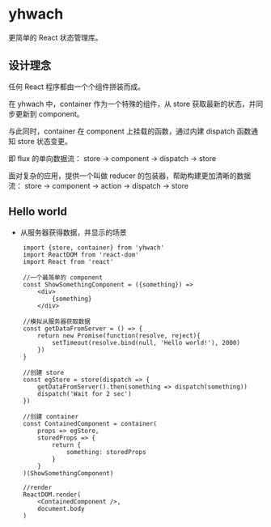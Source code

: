 # yhwach
更简单的 React 状态管理库。  

## 设计理念
任何 React 程序都由一个个组件拼装而成。  

在 yhwach 中，container 作为一个特殊的组件，从 store 获取最新的状态，并同步更新到 component。  

与此同时，container 在 component 上挂载的函数，通过内建 dispatch 函数通知 store 状态变更。  

即 flux 的单向数据流： store -> component -> dispatch -> store  

面对复杂的应用，提供一个叫做 reducer 的包装器，帮助构建更加清晰的数据流： store -> component -> action -> dispatch -> store  

## Hello world
- 从服务器获得数据，并显示的场景  

```
    import {store, container} from 'yhwach'
    import ReactDOM from 'react-dom'
    import React from 'react'

    //一个最简单的 component
    const ShowSomethingComponent = ({something}) =>
        <div>
            {something}
        </div>

    //模拟从服务器获取数据
    const getDataFromServer = () => {
        return new Promise(function(resolve, reject){
            setTimeout(resolve.bind(null, 'Hello world!'), 2000)
        })
    }

    //创建 store
    const egStore = store(dispatch => {
        getDataFromServer().then(something => dispatch(something))
        dispatch('Wait for 2 sec')
    })

    //创建 container
    const ContainedComponent = container(
        props => egStore,
        storedProps => {
            return {
                something: storedProps
            }
        }
    )(ShowSomethingComponent)

    //render
    ReactDOM.render(
        <ContainedComponent />,
        document.body
    )
```
